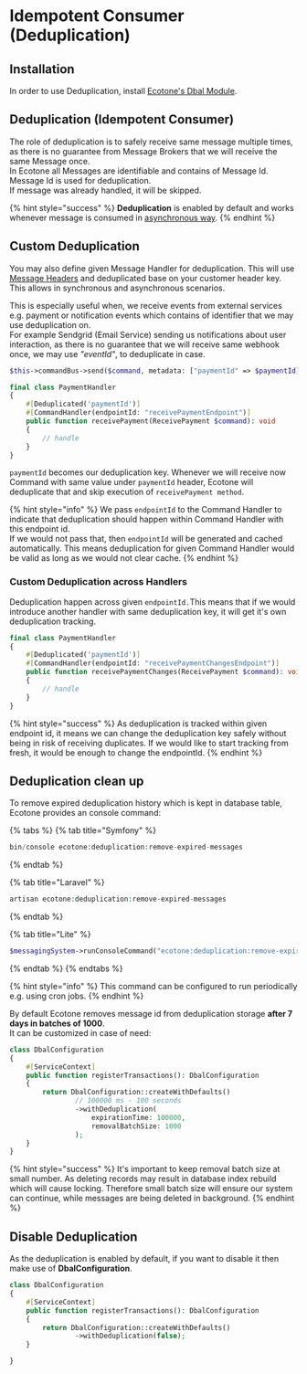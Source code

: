 # Idempotent Consumer (Deduplication)

## Installation

In order to use Deduplication, install [Ecotone's Dbal Module](../../../modules/dbal-support.md).

## Deduplication (Idempotent Consumer)

The role of deduplication is to safely receive same message multiple times, as there is no guarantee from Message Brokers that we will receive the same Message once.\
In Ecotone all Messages are identifiable and contains of Message Id. Message Id is used for deduplication.\
If message was already handled, it will be skipped.&#x20;

{% hint style="success" %}
**Deduplication** is enabled by default and works whenever message is consumed in [asynchronous way](../../asynchronous-handling/).
{% endhint %}

## Custom Deduplication

You may also define given Message Handler for deduplication. This will use [Message Headers](../../../messaging/messaging-concepts/message.md) and deduplicated base on your customer header key. \
This allows in synchronous and asynchronous scenarios.&#x20;

This is especially useful when, we receive events from external services e.g. payment or notification events which contains of identifier that we may use deduplication on.\
For example Sendgrid (Email Service) sending us notifications about user interaction, as there is no guarantee that we will receive same webhook once, we may use _"eventId"_, to deduplicate in case.

```php
$this->commandBus->send($command, metadata: ["paymentId" => $paymentId]);
```

```php
final class PaymentHandler
{
    #[Deduplicated('paymentId')]
    #[CommandHandler(endpointId: "receivePaymentEndpoint")]
    public function receivePayment(ReceivePayment $command): void
    {
        // handle 
    }
}
```

`paymentId` becomes our deduplication key. Whenever we will receive now Command with same value under `paymentId` header, Ecotone will deduplicate that and skip execution of `receivePayment method`.

{% hint style="info" %}
We pass `endpointId` to the Command Handler to indicate that deduplication should happen within Command Handler with this endpoint id.\
If we would not pass that, then `endpointId` will be generated and cached automatically. This means deduplication for given Command Handler would be valid as long as we would not clear cache.
{% endhint %}

### Custom Deduplication across Handlers

Deduplication happen across given `endpointId.`This means that if we would introduce another handler with same deduplication key, it will get it's own deduplication tracking.

```php
final class PaymentHandler
{
    #[Deduplicated('paymentId')]
    #[CommandHandler(endpointId: "receivePaymentChangesEndpoint")]
    public function receivePaymentChanges(ReceivePayment $command): void
    {
        // handle 
    }
}
```

{% hint style="success" %}
As deduplication is tracked within given endpoint id, it means we can change the deduplication key safely without being in risk of receiving duplicates. If we would like to start tracking from fresh, it would be enough to change the endpointId.
{% endhint %}

## Deduplication clean up

To remove expired deduplication history which is kept in database table, Ecotone provides an console command:&#x20;

{% tabs %}
{% tab title="Symfony" %}
```php
bin/console ecotone:deduplication:remove-expired-messages
```
{% endtab %}

{% tab title="Laravel" %}
```php
artisan ecotone:deduplication:remove-expired-messages
```
{% endtab %}

{% tab title="Lite" %}
```php
$messagingSystem->runConsoleCommand("ecotone:deduplication:remove-expired-messages");
```
{% endtab %}
{% endtabs %}

{% hint style="info" %}
This command can be configured to run periodically e.g. using cron jobs.
{% endhint %}

By default Ecotone removes message id from deduplication storage **after 7 days in batches of 1000**.\
It can be customized in case of need:

```php
class DbalConfiguration
{
    #[ServiceContext]
    public function registerTransactions(): DbalConfiguration
    {
        return DbalConfiguration::createWithDefaults()
                // 100000 ms - 100 seconds
                ->withDeduplication(
                    expirationTime: 100000,
                    removalBatchSize: 1000
                );
    }
}
```

{% hint style="success" %}
It's important to keep removal batch size at small number. As deleting records may result in database index rebuild which will cause locking. Therefore small batch size will ensure our system can continue, while messages are being deleted in background.
{% endhint %}

## Disable Deduplication

As the deduplication is enabled by default, if you want to disable it then make use of **DbalConfiguration**.

```php
class DbalConfiguration
{
    #[ServiceContext]
    public function registerTransactions(): DbalConfiguration
    {
        return DbalConfiguration::createWithDefaults()
                ->withDeduplication(false);
    }

}
```
